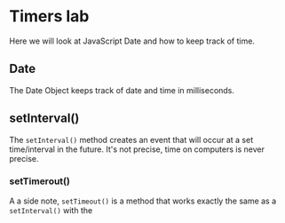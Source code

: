 # Timers lab

Here we will look at JavaScript Date and how to keep track of time. 

## Date

The Date Object keeps track of date and time in milliseconds. 

## setInterval() 

The `setInterval()` method creates an event that will occur at a 
set time/interval in the future. It's not precise, time on computers 
is never precise. 

### setTimerout()

A a side note, `setTimeout()` is a method that works exactly the same 
as a `setInterval()` with the 